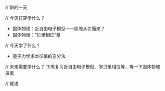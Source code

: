 // 新的一天



// 今天打算学什么？
- 固体物理：近自由电子模型——能隙从何而来？
- 固体物理：“贝里相位”章


// 今天学了什么？
- 量子力学求本征值的变分法


// 未来需要学什么？
下周复习近自由电子模型、学贝里相位等，等一下固体物理进度


// 尾语
